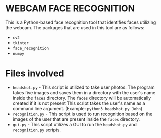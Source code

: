 # WEBCAM FACE RECOGNITION
This is a Python-based face recognition tool that identifies faces utilizing the webcam. The packages that are used in this tool are as follows: 
- `cv2`
- `tkinter`
- `face_recognition`
- `numpy`

# Files involved
- `headshot.py` - This script is utilized to take user photos. The program takes five images and saves them in a directory with the user's name inside the `faces` directory. The `faces` directory will be automatically created if it is not present
  This script takes the user's name as a command line argument. (Example: `python3 headshot.py John`)
- `recognition.py` - This script is used to run recognition based on the images of the user that are present inside the `faces` directory.
- `gui.py` - This script utilizes a GUI to run the `headshot.py` and `recognition.py` scripts.
